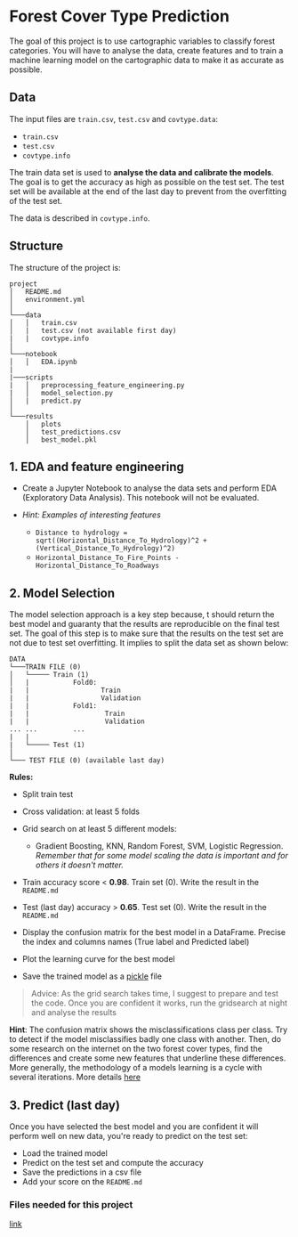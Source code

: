 # Forest Cover Type Prediction

The goal of this project is to use cartographic variables to classify forest categories. You will have to analyse the data, create features and to train a machine learning model on the cartographic data to make it as accurate as possible.

## Data

The input files are `train.csv`, `test.csv` and `covtype.data`:

- `train.csv`
- `test.csv`
- `covtype.info`

The train data set is used to **analyse the data and calibrate the models**. The goal is to get the accuracy as high as possible on the test set. The test set will be available at the end of the last day to prevent from the overfitting of the test set.

The data is described in `covtype.info`.

## Structure

The structure of the project is:

```console
project
│   README.md
│   environment.yml    
│
└───data
│   │   train.csv
│   |   test.csv (not available first day)
|   |   covtype.info
│   
└───notebook
│   │   EDA.ipynb
|
|───scripts
|   │   preprocessing_feature_engineering.py
|   │   model_selection.py
│   |   predict.py
│   
└───results
    │   plots
    │   test_predictions.csv
    │   best_model.pkl

```

## 1. EDA and feature engineering

- Create a Jupyter Notebook to analyse the data sets and perform EDA (Exploratory Data Analysis). This notebook will not be evaluated.

- *Hint: Examples of interesting features*

  - `Distance to hydrology = sqrt((Horizontal_Distance_To_Hydrology)^2 + (Vertical_Distance_To_Hydrology)^2)`
  - `Horizontal_Distance_To_Fire_Points - Horizontal_Distance_To_Roadways`

## 2. Model Selection

The model selection approach is a key step because, t should return the best model and guaranty that the results are reproducible on the final test set. The goal of this step is to make sure that the results on the test set are not due to test set overfitting. It implies to split the data set as shown below:

```console
DATA
└───TRAIN FILE (0)
│   └───── Train (1)
│   |           Fold0:
|   |                  Train
|   |                  Validation
|   |           Fold1:
|   |                   Train
|   |                   Validation
... ...         ...
|   |
|   └───── Test (1)
│   
└─── TEST FILE (0) (available last day)

```

**Rules:**

- Split train test
- Cross validation: at least 5 folds
- Grid search on at least 5 different models:
  - Gradient Boosting, KNN, Random Forest, SVM, Logistic Regression. *Remember that for some model scaling the data is important and for others it doesn't matter.*

- Train accuracy score < **0.98**. Train set (0). Write the result in the `README.md`
- Test (last day) accuracy > **0.65**. Test set (0). Write the result in the `README.md`
- Display the confusion matrix for the best model in a DataFrame. Precise the index and columns names (True label and Predicted label)
- Plot the learning curve for the best model
- Save the trained model as a [pickle](https://www.datacamp.com/community/tutorials/pickle-python-tutorial) file

> Advice: As the grid search takes time, I suggest to prepare and test the code. Once you are confident it works, run the gridsearch at night and analyse the results

**Hint**: The confusion matrix shows the misclassifications class per class. Try to detect if the model misclassifies badly one class with another. Then, do some research on the internet on the two forest cover types, find the differences and create some new features that underline these differences. More generally, the methodology of a models learning is a cycle with several iterations. More details [here](https://serokell.io/blog/machine-learning-testing)

## 3. Predict (last day)

Once you have selected the best model and you are confident it will perform well on new data, you're ready to predict on the test set:

- Load the trained model
- Predict on the test set and compute the accuracy
- Save the predictions in a csv file
- Add your score on the `README.md`

### Files needed for this project

[link](https://assets.01-edu.org/ai-branch/piscine-ai/raid02/raid02-20221024T133335Z-001.zip)